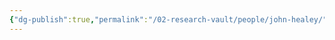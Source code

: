 ```yaml
---
{"dg-publish":true,"permalink":"/02-research-vault/people/john-healey/","created":"2025-08-21T16:29:02.685-04:00","updated":"2025-08-21T16:43:28.340-04:00"}
---
```


